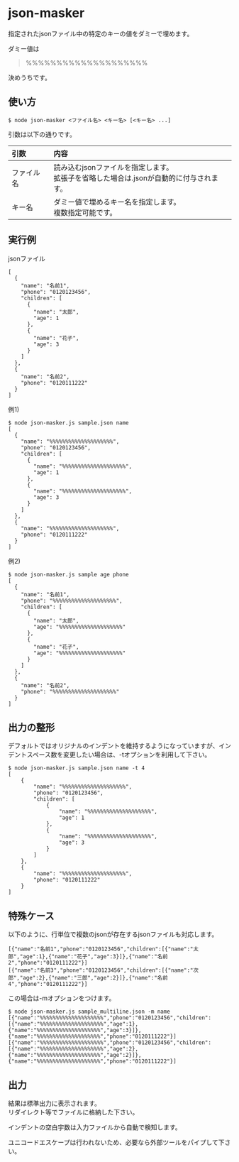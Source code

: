 # json-masker

指定されたjsonファイル中の特定のキーの値をダミーで埋めます。

ダミー値は

> %%%%%%%%%%%%%%%%%%%%

決めうちです。

## 使い方

```
$ node json-masker <ファイル名> <キー名> [<キー名> ...]
```

引数は以下の通りです。

|引数|内容|
|:--|:--|
|ファイル名|読み込むjsonファイルを指定します。<br/>拡張子を省略した場合は.jsonが自動的に付与されます。|
|キー名|ダミー値で埋めるキー名を指定します。<br/>複数指定可能です。|

## 実行例

jsonファイル

```
[
  {
    "name": "名前1",
    "phone": "0120123456",
    "children": [
      {
        "name": "太郎",
        "age": 1
      },
      {
        "name": "花子",
        "age": 3
      }
    ]
  },
  {
    "name": "名前2",
    "phone": "0120111222"
  }
]
```

例1)

```
$ node json-masker.js sample.json name
[
  {
    "name": "%%%%%%%%%%%%%%%%%%%%",
    "phone": "0120123456",
    "children": [
      {
        "name": "%%%%%%%%%%%%%%%%%%%%",
        "age": 1
      },
      {
        "name": "%%%%%%%%%%%%%%%%%%%%",
        "age": 3
      }
    ]
  },
  {
    "name": "%%%%%%%%%%%%%%%%%%%%",
    "phone": "0120111222"
  }
]
```

例2)

```
$ node json-masker.js sample age phone
[
  {
    "name": "名前1",
    "phone": "%%%%%%%%%%%%%%%%%%%%",
    "children": [
      {
        "name": "太郎",
        "age": "%%%%%%%%%%%%%%%%%%%%"
      },
      {
        "name": "花子",
        "age": "%%%%%%%%%%%%%%%%%%%%"
      }
    ]
  },
  {
    "name": "名前2",
    "phone": "%%%%%%%%%%%%%%%%%%%%"
  }
]
```

## 出力の整形

デフォルトではオリジナルのインデントを維持するようになっていますが、インデントスペース数を変更したい場合は、-tオプションを利用して下さい。

```
$ node json-masker.js sample.json name -t 4
[
    {
        "name": "%%%%%%%%%%%%%%%%%%%%",
        "phone": "0120123456",
        "children": [
            {
                "name": "%%%%%%%%%%%%%%%%%%%%",
                "age": 1
            },
            {
                "name": "%%%%%%%%%%%%%%%%%%%%",
                "age": 3
            }
        ]
    },
    {
        "name": "%%%%%%%%%%%%%%%%%%%%",
        "phone": "0120111222"
    }
]
```

## 特殊ケース

以下のように、行単位で複数のjsonが存在するjsonファイルも対応します。

```
[{"name":"名前1","phone":"0120123456","children":[{"name":"太郎","age":1},{"name":"花子","age":3}]},{"name":"名前2","phone":"0120111222"}]
[{"name":"名前3","phone":"0120123456","children":[{"name":"次郎","age":2},{"name":"三郎","age":2}]},{"name":"名前4","phone":"0120111222"}]
```

この場合は-mオプションをつけます。

```
$ node json-masker.js sample_multiline.json -m name
[{"name":"%%%%%%%%%%%%%%%%%%%%","phone":"0120123456","children":[{"name":"%%%%%%%%%%%%%%%%%%%%","age":1},{"name":"%%%%%%%%%%%%%%%%%%%%","age":3}]},{"name":"%%%%%%%%%%%%%%%%%%%%","phone":"0120111222"}]
[{"name":"%%%%%%%%%%%%%%%%%%%%","phone":"0120123456","children":[{"name":"%%%%%%%%%%%%%%%%%%%%","age":2},{"name":"%%%%%%%%%%%%%%%%%%%%","age":2}]},{"name":"%%%%%%%%%%%%%%%%%%%%","phone":"0120111222"}]
```

## 出力

結果は標準出力に表示されます。<br/>
リダイレクト等でファイルに格納した下さい。

インデントの空白宇数は入力ファイルから自動で検知します。

ユニコードエスケープは行われないため、必要なら外部ツールをパイプして下さい。
